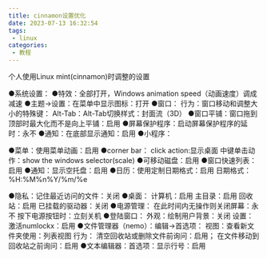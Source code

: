 ```yaml
---
title: cinnamon设置优化
date: 2023-07-13 16:32:54
tags:
 - linux
categories:
 - 教程
---
```

个人使用Linux mint(cinnamon)时调整的设置
<!-- more -->
●系统设置：
●特效：全部打开，Windows animation speed（动画速度）调成减速
●主题->设置：在菜单中显示图标：打开
●窗口：
行为：窗口移动和调整大小的特殊键：<super>
Alt-Tab：Alt-Tab切换样式：封面流（3D）
●窗口平铺：窗口拖到顶部时最大化而不是向上平铺：启用
●屏幕保护程序：启动屏幕保护程序的延时：永不
●通知：在底部显示通知：启用
●小程序：

●菜单：使用菜单动画：启用
●corner bar：
click action:显示桌面
中键单击动作：show the windows selector(scale)
●可移动磁盘：启用
●窗口快速列表：启用
●通知：显示空托盘：启用
●日历：使用定制日期格式：启用
日期格式：%H:%M%n%Y/%m/%e

●隐私：记住最近访问的文件：关闭
●桌面：
计算机：启用
主目录：启用
回收站：启用
已挂载的驱动器：关闭
●电源管理：
在此时间内无操作则关闭屏幕：永不
按下电源按钮时：立刻关机
●登陆窗口：
外观：绘制用户背景：关闭
设置：激活numlockx：启用
●文件管理器（nemo）：编辑->首选项：
视图：查看新文件夹使用：列表视图
行为：
清空回收站或删除文件前询问：启用；
在文件移动到回收站之前询问：启用
●文本编辑器：首选项：显示行号：启用

